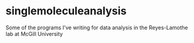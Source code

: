 # singlemoleculeanalysis
Some of the programs I've writing for data analysis in the Reyes-Lamothe lab at McGill University
